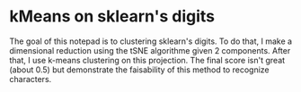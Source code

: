 # kMeans on sklearn's digits
The goal of this notepad is to clustering sklearn's digits.
To do that, I make a dimensional reduction using the tSNE algorithme given 2 components.
After that, I use k-means clustering on this projection.
The final score isn't great (about 0.5) but demonstrate the faisability of this method to recognize characters.
